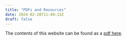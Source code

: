 ```yaml
---
title: "PDFs and Resources"
date: 2024-02-28T11:49:13Z
draft: false
---
```


The contents of this website can be found as a [pdf here](/posts/file/Attention_Mechanisms.pdf). 


<!-- {{< youtube id="q389nbmv4MU" >}} -->

